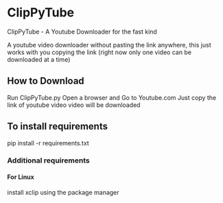 # ClipPyTube
ClipPyTube - A Youtube Downloader for the fast kind


A youtube video downloader without pasting the link anywhere, this just works with you copying the link
(right now only one video can be downloaded at a time)

## How to Download
Run ClipPyTube.py
Open a browser and Go to Youtube.com
Just copy the link of youtube video
video will be downloaded


## To install requirements
pip install -r requirements.txt

### Additional requirements
#### For Linux
install xclip using the package manager
